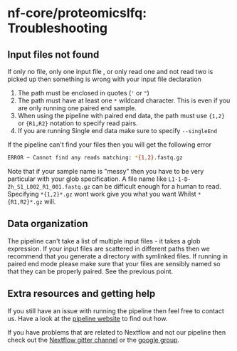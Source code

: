 # nf-core/proteomicslfq: Troubleshooting

<!-- TODO nf-core: Change this documentation if these parameters/errors are not relevant for your workflow -->

## Input files not found

If only no file, only one input file , or only read one and not read two is picked up then something is wrong with your input file declaration

1. The path must be enclosed in quotes (`'` or `"`)
2. The path must have at least one `*` wildcard character. This is even if you are only running one paired end sample.
3. When using the pipeline with paired end data, the path must use `{1,2}` or `{R1,R2}` notation to specify read pairs.
4. If you are running Single end data make sure to specify `--singleEnd`

If the pipeline can't find your files then you will get the following error

```bash
ERROR ~ Cannot find any reads matching: *{1,2}.fastq.gz
```

Note that if your sample name is "messy" then you have to be very particular with your glob specification. A file name like `L1-1-D-2h_S1_L002_R1_001.fastq.gz` can be difficult enough for a human to read. Specifying `*{1,2}*.gz` wont work give you what you want Whilst `*{R1,R2}*.gz` will.


## Data organization
The pipeline can't take a list of multiple input files - it takes a glob expression. If your input files are scattered in different paths then we recommend that you generate a directory with symlinked files. If running in paired end mode please make sure that your files are sensibly named so that they can be properly paired. See the previous point.

## Extra resources and getting help
If you still have an issue with running the pipeline then feel free to contact us.
Have a look at the [pipeline website](https://github.com/nf-core/proteomicslfq) to find out how.

If you have problems that are related to Nextflow and not our pipeline then check out the [Nextflow gitter channel](https://gitter.im/nextflow-io/nextflow) or the [google group](https://groups.google.com/forum/#!forum/nextflow).
